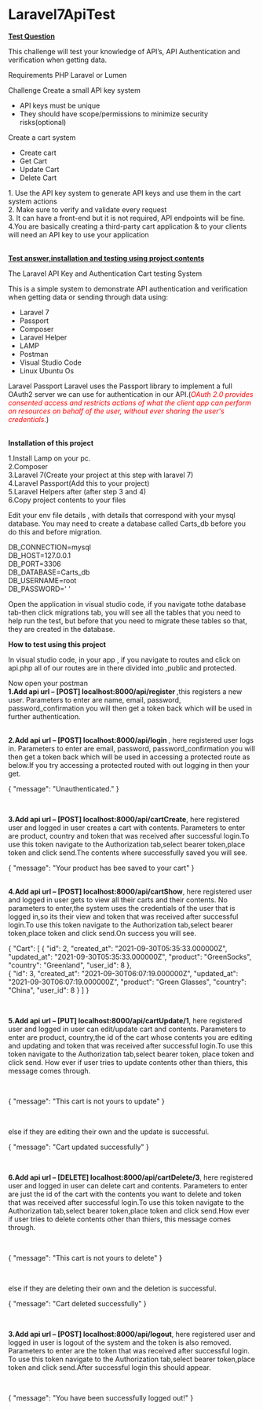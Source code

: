 # Laravel7ApiTest
<u><b>Test Question </b></u>

This challenge will test your knowledge of API’s, API Authentication and verification when
getting data.

Requirements
  PHP
  Laravel or Lumen

Challenge
 Create a small API key system
 <ul>
  <li> API keys must be unique</li>
  <li>They should have scope/permissions to minimize security risks(optional)</li>
  </ul>
 Create a cart system
 <ul>
  <li>Create cart</li>
    <li>Get Cart</li>
    <li>Update Cart</li>
  <li> Delete Cart</li>
</ul>  
1. Use the API key system to generate API keys and use them in the cart system actions<br>
2. Make sure to verify and validate every request<br>
3. It can have a front-end but it is not required, API endpoints will be fine.<br>
4.You are basically creating a third-party cart application & to your clients will need an
API key to use your application<br><br>


<u><b>Test answer,installation and testing using project contents</b></u>

The Laravel API Key and Authentication Cart testing System

This is a simple system to demonstrate API authentication and verification when getting data or sending through data using: 
<ul>
  <li>Laravel 7</li>
  <li>Passport </li>
  <li>Composer</li> 
  <li>Laravel Helper</li>
  <li>LAMP</li>
  <li>Postman</li>
  <li>Visual Studio Code</li>
  <li>Linux Ubuntu Os</li>
</ul>
Laravel Passport 
Laravel uses the Passport library to implement a full OAuth2 server we can use for authentication in our API.(<i style="color:red;">OAuth 2.0 provides consented access and restricts actions of what the client app can perform on resources on behalf of the user, without ever sharing the user's credentials.</i>)<br><br>

<b>Installation of this project</b><br>

1.Install Lamp on your pc.<br> 
2.Composer<br> 
3.Laravel 7(Create your project at this step with laravel 7)<br> 
4.Laravel Passport(Add this to your project)<br> 
5.Laravel Helpers after (after step 3 and 4)<br> 
6.Copy project contents to your files<br> 

Edit your env file details , with details that correspond with your mysql database.
You may need to create a database called Carts_db before you do this and before migration.<br> 

DB_CONNECTION=mysql<br> 
DB_HOST=127.0.0.1<br> 
DB_PORT=3306<br> 
DB_DATABASE=Carts_db<br> 
DB_USERNAME=root<br> 
DB_PASSWORD=' '<br> 

Open the application in visual studio code, if you navigate tothe database tab-then click  migrations tab, you will see all the tables that you need to help run the test, but before that you need to migrate these tables so that, they are created in the database.<br> 


<b>How to test using this project</b><br> 

In visual studio code, in your app , if you navigate to routes and click on api.php all of our routes are in there divided into ,public and protected.

Now open your postman<br> 
<b>1.Add api url – [POST]   localhost:8000/api/register </b>,this registers a new user.
Parameters to enter are name, email, password, password_confirmation
you will then get a token back which will be used in further authentication.

<br>  
<b>2.Add api url – [POST]   localhost:8000/api/login </b>, here registered user logs in.
Parameters to enter are  email, password, password_confirmation
you will then get a token back which will be used in accessing a protected route as below.If you try accessing a protected routed with out logging in then your get.<br> 

{
"message": "Unauthenticated."
}

<br> 

<b>3.Add api url – [POST]   localhost:8000/api/cartCreate</b>, here registered user  and logged in user creates a cart with contents.
Parameters to enter are  product, country and token that was received after successful login.To use this token navigate to the Authorization tab,select bearer token,place token and click send.The contents where successfully saved you will see.<br> 

{
"message": "Your product has bee saved to your cart"
}


<br> 
<b>4.Add api url – [POST]   localhost:8000/api/cartShow</b>, here registered user  and logged in user gets to view all their carts and their contents.
No parameters to enter,the system uses the credentials of the user that is logged in,so its their view and token that was received after successful login.To use this token navigate to the Authorization tab,select bearer token,place token and click send.On success you will see.<br> 

{
"Cart": [
{
"id": 2,
"created_at": "2021-09-30T05:35:33.000000Z",
"updated_at": "2021-09-30T05:35:33.000000Z",
"product": "GreenSocks",
"country": "Greenland",
"user_id": 8
},<br> 
{
"id": 3,
"created_at": "2021-09-30T06:07:19.000000Z",
"updated_at": "2021-09-30T06:07:19.000000Z",
"product": "Green Glasses",
"country": "China",
"user_id": 8
}
]
}

<br> 

<b>5.Add api url – [PUT]   localhost:8000/api/cartUpdate/1</b>, here registered user  and logged in user can edit/update  cart and contents.
Parameters to enter are  product, country,the id of the cart whose contents you are editing and updating and token that was received after successful login.To use this token navigate to the Authorization tab,select bearer token, place token and click send. How ever if user tries to update contents other than  thiers, this message comes through.

<br> 

{
"message": "This cart is not yours to update"
}

<br> 

else if they are editing their own and the update is successful.<br> 

{
"message": "Cart updated successfully"
}

<br> 

<b>6.Add api url – [DELETE]   localhost:8000/api/cartDelete/3</b>, here registered user  and logged in user can delete cart and contents.
Parameters to enter are just the id of the cart with the contents you want to delete and token that was received after successful login.To use this token navigate to the Authorization tab,select bearer token,place token and click send.How ever if user tries to delete contents other than  thiers, this message comes through.

<br> 

{
"message": "This cart is not yours to delete"
}

<br> 

else if they are deleting  their own and the deletion is successful.<br> 

{
"message": "Cart deleted successfully"
}

<br> 

<b>3.Add api url – [POST]   localhost:8000/api/logout</b>, here registered user  and logged in user is logout of the system and the token is also removed.
Parameters to enter are the token that was received after successful login. To use this token navigate to the Authorization tab,select bearer token,place token and click send.After successful login this should appear.

<br> 

{
"message": "You have been successfully logged out!"
}



